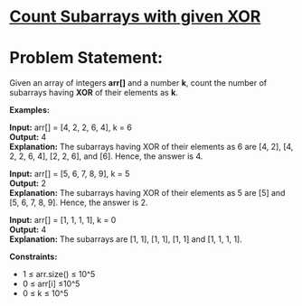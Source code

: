 # [Count Subarrays with given XOR](https://github.com/surya8980/January-2025-Daily-Problems/blob/main/GeeksForGeeks/03-01-2024/Count%20Subarrays%20with%20given%20XOR.java)
# Problem Statement:

Given an array of integers  **arr[]**  and a number  **k**, count the number of subarrays having  **XOR**  of their elements as  **k**.

**Examples:**

**Input:** arr[] = [4, 2, 2, 6, 4], k = 6  
**Output:** 4  
**Explanation:** The subarrays having XOR of their elements as 6 are [4, 2], [4, 2, 2, 6, 4], [2, 2, 6], and [6]. Hence, the answer is 4.

**Input:** arr[] = [5, 6, 7, 8, 9], k = 5  
**Output:** 2  
**Explanation:** The subarrays having XOR of their elements as 5 are [5] and [5, 6, 7, 8, 9]. Hence, the answer is 2.

**Input:** arr[] = [1, 1, 1, 1], k = 0    
**Output:** 4    
**Explanation:** The subarrays are [1, 1], [1, 1], [1, 1] and [1, 1, 1, 1].

**Constraints:**

-   1 ≤ arr.size() ≤ 10^5
-   0 ≤ arr[i]  ≤10^5
-   0 ≤  k ≤ 10^5
